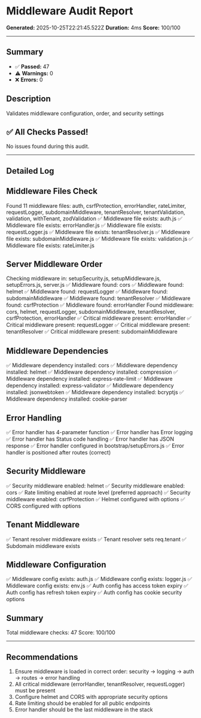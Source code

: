 # Middleware Audit Report

**Generated:** 2025-10-25T22:21:45.522Z
**Duration:** 4ms
**Score:** 100/100

---

## Summary

- ✅ **Passed:** 47
- ⚠️  **Warnings:** 0
- ❌ **Errors:** 0

## Description

Validates middleware configuration, order, and security settings

## ✅ All Checks Passed!

No issues found during this audit.

---

## Detailed Log


## Middleware Files Check

Found 11 middleware files: auth, csrfProtection, errorHandler, rateLimiter, requestLogger, subdomainMiddleware, tenantResolver, tenantValidation, validation, withTenant, zodValidation
✅ Middleware file exists: auth.js
✅ Middleware file exists: errorHandler.js
✅ Middleware file exists: requestLogger.js
✅ Middleware file exists: tenantResolver.js
✅ Middleware file exists: subdomainMiddleware.js
✅ Middleware file exists: validation.js
✅ Middleware file exists: rateLimiter.js

## Server Middleware Order

Checking middleware in: setupSecurity.js, setupMiddleware.js, setupErrors.js, server.js
✅ Middleware found: cors
✅ Middleware found: helmet
✅ Middleware found: requestLogger
✅ Middleware found: subdomainMiddleware
✅ Middleware found: tenantResolver
✅ Middleware found: csrfProtection
✅ Middleware found: errorHandler
Found middleware: cors, helmet, requestLogger, subdomainMiddleware, tenantResolver, csrfProtection, errorHandler
✅ Critical middleware present: errorHandler
✅ Critical middleware present: requestLogger
✅ Critical middleware present: tenantResolver
✅ Critical middleware present: subdomainMiddleware

## Middleware Dependencies

✅ Middleware dependency installed: cors
✅ Middleware dependency installed: helmet
✅ Middleware dependency installed: compression
✅ Middleware dependency installed: express-rate-limit
✅ Middleware dependency installed: express-validator
✅ Middleware dependency installed: jsonwebtoken
✅ Middleware dependency installed: bcryptjs
✅ Middleware dependency installed: cookie-parser

## Error Handling

✅ Error handler has 4-parameter function
✅ Error handler has Error logging
✅ Error handler has Status code handling
✅ Error handler has JSON response
✅ Error handler configured in bootstrap/setupErrors.js
✅ Error handler is positioned after routes (correct)

## Security Middleware

✅ Security middleware enabled: helmet
✅ Security middleware enabled: cors
✅ Rate limiting enabled at route level (preferred approach)
✅ Security middleware enabled: csrfProtection
✅ Helmet configured with options
✅ CORS configured with options

## Tenant Middleware

✅ Tenant resolver middleware exists
✅ Tenant resolver sets req.tenant
✅ Subdomain middleware exists

## Middleware Configuration

✅ Middleware config exists: auth.js
✅ Middleware config exists: logger.js
✅ Middleware config exists: env.js
✅ Auth config has access token expiry
✅ Auth config has refresh token expiry
✅ Auth config has cookie security options

## Summary

Total middleware checks: 47
Score: 100/100

---

## Recommendations

1. Ensure middleware is loaded in correct order: security → logging → auth → routes → error handling
2. All critical middleware (errorHandler, tenantResolver, requestLogger) must be present
3. Configure helmet and CORS with appropriate security options
4. Rate limiting should be enabled for all public endpoints
5. Error handler should be the last middleware in the stack
